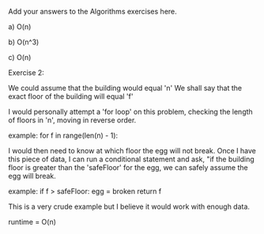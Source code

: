 Add your answers to the Algorithms exercises here.

a) O(n)

b) O(n^3)

c) O(n)

Exercise 2:

We could assume that the building would equal 'n'
We shall say that the exact floor of the building will equal 'f' 

I would personally attempt a 'for loop' on this problem, checking the length of floors in 'n', moving in reverse order. 

 example: for f in range(len(n) - 1):

I would then need to know at which floor the egg will not break. Once I have this piece of data, I can run a conditional statement and ask, "if the building floor is greater than the 'safeFloor' for the egg, we can safely assume the egg will break. 

example: if f > safeFloor:
           egg = broken 
           return f

This is a very crude example but I believe it would work with enough data. 

 runtime = O(n)